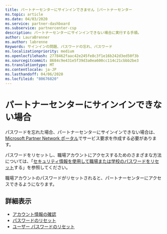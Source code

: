 ```yaml
---
title: パートナーセンターにサインインできません |パートナーセンター
ms.topic: article
ms.date: 04/03/2020
ms.service: partner-dashboard
ms.subservice: partnercenter-csp
description: パートナーセンターにサインインできない場合に実行する手順。
author: LauraBrenner
ms.author: labrenne
Keywords: サインインの問題、パスワードの忘れ、パスワード
ms.localizationpriority: medium
ms.openlocfilehash: 2778462faac42e245fe8c3f1e16b242d3ed50f3b
ms.sourcegitcommit: 8684c9e431e5f39d3a0ea600cc114c21cbbb2be3
ms.translationtype: MT
ms.contentlocale: ja-JP
ms.lasthandoff: 04/06/2020
ms.locfileid: "80676820"
---
```

# <a name="if-you-cant-sign-into-partner-center"></a>パートナーセンターにサインインできない場合

パスワードを忘れた場合、パートナーセンターにサインインできない場合は、 [Microsoft Partner Network ポータル](https://docs.microsoft.com/microsoft-365/admin/contact-support-for-business-products?view=o365-worldwide&tabs=phone#ID0EAADAAA=Phone_support_)でサービス要求を作成する必要があります。 

パスワードをリセットし、職場アカウントにアクセスするためのさまざまな方法については、「[セキュリティ情報を使用して職場または学校のパスワードをリセット](https://docs.microsoft.com/azure/active-directory/user-help/active-directory-passwords-update-your-own-password#how-to-change-your-password)する」を参照してください。

職場アカウントのパスワードがリセットされると、パートナーセンターにアクセスできるようになります。 

## <a name="see-more"></a>詳細表示

- [アカウント情報の確認](verification-responses.md)
- [パスワードのリセット](reset-my-pasword.md)
- [ユーザー パスワードのリセット](reset-a-user-password.md)

